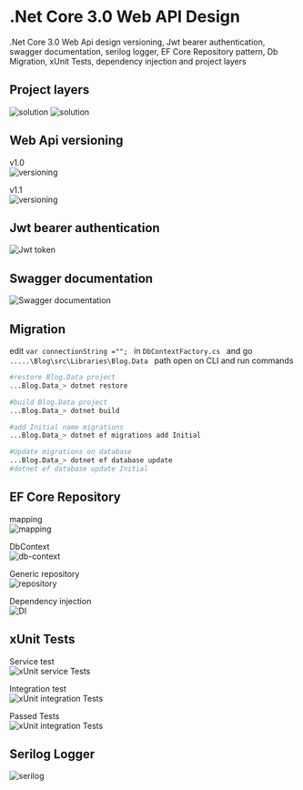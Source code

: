 .Net Core 3.0 Web API Design
============================

.Net Core 3.0 Web Api design versioning, Jwt bearer authentication, swagger documentation, serilog logger,
 EF Core Repository pattern, Db Migration, xUnit Tests, dependency injection and project layers 
 

 Project layers
 --------------

<img src="./screenshot/solution.JPG" max-height="400" alt="solution" />
<img src="./screenshot/solution-2.JPG" max-height="400" alt="solution" />


Web Api versioning
 -----------------
v1.0
<br />
<img src="./screenshot/versioning-v1.JPG" max-height="400" alt="versioning" />
<br />

 v1.1
<br />
<img src="./screenshot/versioning-v11.JPG" max-height="400" alt="versioning" />
 
Jwt bearer authentication
-------------------------
<img src="./screenshot/jwt-bearer-token.JPG" max-height="400" alt="Jwt token" />


Swagger documentation
---------------------
<img src="./screenshot/swagger-method-doc.JPG" max-height="400" alt="Swagger documentation" />


Migration
---------
edit ```var connectionString =""; ``` in ```DbContextFactory.cs ``` and 
go ```.....\Blog\src\Libraries\Blog.Data ``` path
open on CLI and run commands
```sh
#restore Blog.Data project
...Blog.Data_> dotnet restore

#build Blog.Data project
...Blog.Data_> dotnet build

#add Initial name migrations 
...Blog.Data_> dotnet ef migrations add Initial

#Update migrations on database
...Blog.Data_> dotnet ef database update
#dotnet ef database update Initial

```

EF Core Repository
------------------

mapping
<br />
<img src="./screenshot/post-mapping.JPG" max-height="400" alt="mapping" /> 
<br />

DbContext
<br />
<img src="./screenshot/ef-db-context.JPG" max-height="400" alt="db-context" />
<br />

Generic repository
<br />
<img src="./screenshot/repository.JPG" max-height="400" alt="repository" />
<br />

Dependency injection
<br />
<img src="./screenshot/DI-DbContext-coniguration.JPG" max-height="400" alt="DI" />


xUnit Tests
-----------
Service test
<br />
<img src="./screenshot/post-service-test.JPG" max-height="400" alt="xUnit service Tests" />
<br />

Integration test
<br />
<img src="./screenshot/post-integration-test.JPG" max-height="400" alt="xUnit integration Tests" />
<br />

Passed Tests
<br />
<img src="./screenshot/passed-tests.JPG" max-height="400" alt="xUnit integration Tests" />


Serilog Logger
-----------
<img src="./screenshot/serilog-configurion.JPG" max-height="400" alt="serilog" />
